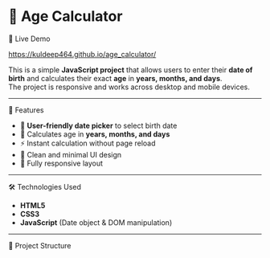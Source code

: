 
# 🎂 Age Calculator

🚀 Live Demo

https://kuldeep464.github.io/age_calculator/

This is a simple **JavaScript project** that allows users to enter their **date of birth** and calculates their exact **age** in **years, months, and days**.  
The project is responsive and works across desktop and mobile devices.

---

 📌 Features

- 📅 **User-friendly date picker** to select birth date  
- 🧮 Calculates age in **years, months, and days**  
- ⚡ Instant calculation without page reload  
- 🎨 Clean and minimal UI design  
- 📱 Fully responsive layout

---

 🛠️ Technologies Used

- **HTML5**
- **CSS3**
- **JavaScript** (Date object & DOM manipulation)

---

 📂 Project Structure

